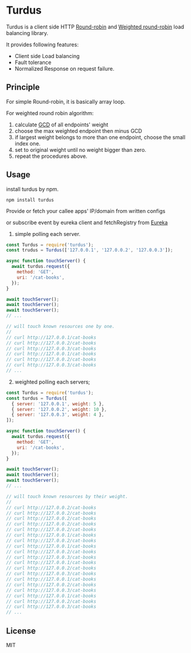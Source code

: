 # Turdus

Turdus is a client side HTTP [Round-robin](https://en.wikipedia.org/wiki/Round-robin) and [Weighted round-robin](https://en.wikipedia.org/wiki/Weighted_round_robin) load balancing library.

It provides following features:

* Client side Load balancing
* Fault tolerance
* Normalized Response on request failure.

## Principle

For simple Round-robin, it is basically array loop.

For weighted round robin algorithm:

1. calculate [GCD](https://en.wikipedia.org/wiki/Greatest_common_divisor) of all endpoints' weight
2. choose the max weighted endpoint then minus GCD
3. if largest weight belongs to more than one endpoint, choose the small index one.
4. set to original weight until no weight bigger than zero.
5. repeat the procedures above.

## Usage

install turdus by npm.

```
npm install turdus
```

Provide or fetch your callee apps' IP/domain from written configs

or subscribe event by eureka client and fetchRegistry from [Eureka](https://github.com/Netflix/eureka)

1. simple polling each server.

```javascript
const Turdus = require('turdus');
const trudus = Turdus(['127.0.0.1', '127.0.0.2', '127.0.0.3']);

async function touchServer() {
  await turdus.request({
    method: 'GET',
    uri: '/cat-books',
  });
}

await touchServer();
await touchServer();
await touchServer();
// ...

// will touch known resources one by one.
//
// curl http://127.0.0.1/cat-books
// curl http://127.0.0.2/cat-books
// curl http://127.0.0.3/cat-books
// curl http://127.0.0.1/cat-books
// curl http://127.0.0.2/cat-books
// curl http://127.0.0.3/cat-books
// ...

```

2. weighted polling each servers;

```javascript
const Turdus = require('turdus');
const turdus = Turdus([
  { server: '127.0.0.1', weight: 5 },
  { server: '127.0.0.2', weight: 10 },
  { server: '127.0.0.3', weight: 4 },
]);

async function touchServer() {
  await turdus.request({
    method: 'GET',
    uri: '/cat-books',
  });
}

await touchServer();
await touchServer();
await touchServer();
// ...

// will touch known resources by their weight.
//
// curl http://127.0.0.2/cat-books
// curl http://127.0.0.2/cat-books
// curl http://127.0.0.2/cat-books
// curl http://127.0.0.2/cat-books
// curl http://127.0.0.2/cat-books
// curl http://127.0.0.1/cat-books
// curl http://127.0.0.2/cat-books
// curl http://127.0.0.1/cat-books
// curl http://127.0.0.2/cat-books
// curl http://127.0.0.3/cat-books
// curl http://127.0.0.1/cat-books
// curl http://127.0.0.2/cat-books
// curl http://127.0.0.3/cat-books
// curl http://127.0.0.1/cat-books
// curl http://127.0.0.2/cat-books
// curl http://127.0.0.3/cat-books
// curl http://127.0.0.1/cat-books
// curl http://127.0.0.2/cat-books
// curl http://127.0.0.3/cat-books
// ...

```

## License

MIT

